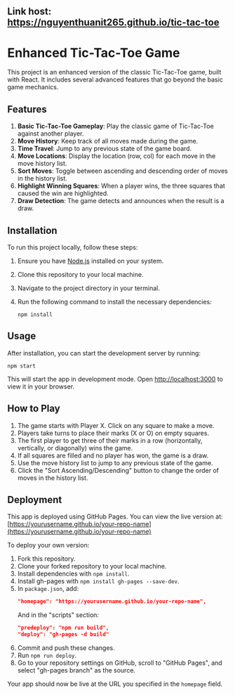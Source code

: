 ## Link host: https://nguyenthuanit265.github.io/tic-tac-toe

# Enhanced Tic-Tac-Toe Game

This project is an enhanced version of the classic Tic-Tac-Toe game, built with React. It includes several advanced
features that go beyond the basic game mechanics.

## Features

1. **Basic Tic-Tac-Toe Gameplay**: Play the classic game of Tic-Tac-Toe against another player.
2. **Move History**: Keep track of all moves made during the game.
3. **Time Travel**: Jump to any previous state of the game board.
4. **Move Locations**: Display the location (row, col) for each move in the move history list.
5. **Sort Moves**: Toggle between ascending and descending order of moves in the history list.
6. **Highlight Winning Squares**: When a player wins, the three squares that caused the win are highlighted.
7. **Draw Detection**: The game detects and announces when the result is a draw.

## Installation

To run this project locally, follow these steps:

1. Ensure you have [Node.js](https://nodejs.org/) installed on your system.
2. Clone this repository to your local machine.
3. Navigate to the project directory in your terminal.
4. Run the following command to install the necessary dependencies:

   ```
   npm install
   ```

## Usage

After installation, you can start the development server by running:

```
npm start
```

This will start the app in development mode. Open [http://localhost:3000](http://localhost:3000) to view it in your
browser.

## How to Play

1. The game starts with Player X. Click on any square to make a move.
2. Players take turns to place their marks (X or O) on empty squares.
3. The first player to get three of their marks in a row (horizontally, vertically, or diagonally) wins the game.
4. If all squares are filled and no player has won, the game is a draw.
5. Use the move history list to jump to any previous state of the game.
6. Click the "Sort Ascending/Descending" button to change the order of moves in the history list.

## Deployment

This app is deployed using GitHub Pages. You can view the live version
at: [https://yourusername.github.io/your-repo-name](https://yourusername.github.io/your-repo-name)

To deploy your own version:

1. Fork this repository.
2. Clone your forked repository to your local machine.
3. Install dependencies with `npm install`.
4. Install gh-pages with `npm install gh-pages --save-dev`.
5. In `package.json`, add:
   ```json
   "homepage": "https://yourusername.github.io/your-repo-name",
   ```
   And in the "scripts" section:
   ```json
   "predeploy": "npm run build",
   "deploy": "gh-pages -d build"
   ```
6. Commit and push these changes.
7. Run `npm run deploy`.
8. Go to your repository settings on GitHub, scroll to "GitHub Pages", and select "gh-pages branch" as the source.

Your app should now be live at the URL you specified in the `homepage` field.

